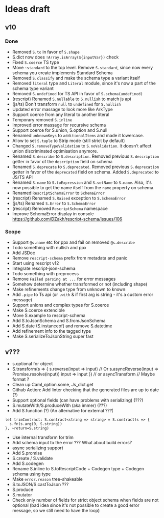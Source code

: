 # Ideas draft

## v10

### Done

- Removed `S.to` in favor of `S.shape`
- S.dict now does `!Array.isArray(${inputVar})` check
- Fixed `S.coerce` TS type
- Move `~standard` to the top level. Remove `S.standard`, since now every schema you create implements Standard Schema
- Removed `S.classify` and make the schema type a variant itself
- Removed `literal` type and `Literal` module, since it's now a part of the schema type variant
- Removed `S.undefined` for TS API in favor of `S.schema(undefined)`
- (rescript) Renamed `S.nullable` to `S.nullish` to match js api
- (js/ts) Don't transform `null` to `undefined` for `S.nullish`
- Updated error massage to look more like ArkType
- Support coerce from any literal to another literal
- Temporary removed `S.inline`
- Improved error massage for recursive schema
- Support coerce for S.union, S.option and S.null
- Renamed `unknownKeys` to `additionalItems` and made it lowercase.
- Allow to set `S.tuple` to Strip mode (still strict by default)
- Changed `S.removeTypeValidation` to `S.noValidation`. It doesn't affect union discriminated optimisation anymore.
- Renamed `S.describe` to `S.description`. Removed previous `S.description` getter in favor of the `description` field on schema
- Renamed `S.deprecate` to `S.deprecated`. Removed previous `S.deprecation` getter in favor of the `deprecated` field on schema. Added `S.deprecated` to JS/TS API
- Renamed `S.name` to `S.toExpression` and `S.setName` to `S.name`. Also, it's now possible to get the name itself from the `name` property on schema.
- Renamed `RescriptSchemaError` to `SchemaError`
- (rescript) Renamed `S.Raised` exception to `S.SchemaError`
- (js/ts) Renamed `S.Error` to `S.SchemaError`
- (rescript) Removed `RescriptSchema` namespace
- Improve SchemaError display in console https://github.com/DZakh/rescript-schema/issues/106

### Scope

- Support `@s.name` etc for ppx and fail on removed `@s.describe`
- Todo something with nullish and ppx
- Add JSDoc
- Remove `rescript-schema` prefix from metadata and panic
- Start using rescript v12
- Integrate rescript-json-schema
- Todo something with preprocess
- Remove `Failed parsing at ...` for error messages
- Somehow determine whether transformed or not (including shape)
- Make refinements change type from unknown to known
- Add `.pipe` to Ts api (or `.with` & if first arg is string - it's a custom error message)
- Support unions and complex types for S.coerce
- Make S.coerce extencible
- Move S.example to rescript-schema
- Add S.toJsonSchema and S.fromJsonSchema
- Add S.date (S.instanceof) and remove S.datetime
- Add refinement info to the tagged type
- Make S.serializeToJsonString super fast

## v???

- s.optional for object
- S.transform(s => {
  s.reverse(input => input) // Or s.asyncReverse(input => Promise.resolve(input))
  input => input
  }) // or asyncTransform // Maybe format ?
- Clean up Caml_option.some, Js_dict.get
- Github Action: Add linter checking that the generated files are up to date (?)
- Support optional fields (can have problems with serializing) (???)
- S.mutateWith/S.produceWith (aka immer) (???)
- Add S.function (?) (An alternative for external ???)

```
let trimContract: S.contract<string => string> = S.contract(s => {
  s.fn(s.arg(0, S.string))
}, ~return=S.string)
```

- Use internal transform for trim
- Add schema input to the error ??? What about build errors?
- async serializing support
- Add S.promise
- S.create / S.validate
- Add S.codegen
- Rename S.inline to S.toRescriptCode + Codegen type + Codegen schema using type
- Make `error.reason` tree-shakeable
- S.toJSON/S.castToJson ???
- S.produce
- S.mutator
- Check only number of fields for strict object schema when fields are not optional (bad idea since it's not possible to create a good error message, so we still need to have the loop)

